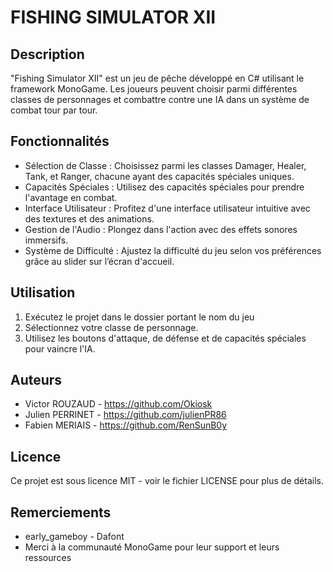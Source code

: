 FISHING SIMULATOR XII
====================

Description
-----------
"Fishing Simulator XII" est un jeu de pêche développé en C# utilisant le framework MonoGame. Les joueurs peuvent choisir parmi différentes classes de personnages et combattre contre une IA dans un système de combat tour par tour.

Fonctionnalités
---------------
- Sélection de Classe : Choisissez parmi les classes Damager, Healer, Tank, et Ranger, chacune ayant des capacités spéciales uniques.
- Capacités Spéciales : Utilisez des capacités spéciales pour prendre l'avantage en combat.
- Interface Utilisateur : Profitez d'une interface utilisateur intuitive avec des textures et des animations.
- Gestion de l'Audio : Plongez dans l'action avec des effets sonores immersifs.
- Système de Difficulté : Ajustez la difficulté du jeu selon vos préférences grâce au slider sur l’écran d'accueil.

Utilisation
------------
1. Exécutez le projet dans le dossier portant le nom du jeu
2. Sélectionnez votre classe de personnage.
3. Utilisez les boutons d'attaque, de défense et de capacités spéciales pour vaincre l'IA.

Auteurs
-------
- Victor ROUZAUD - https://github.com/Okiosk
- Julien PERRINET - https://github.com/julienPR86
- Fabien MERIAIS - https://github.com/RenSunB0y

Licence
-------
Ce projet est sous licence MIT - voir le fichier LICENSE pour plus de détails.

Remerciements
-------------
- early_gameboy - Dafont
- Merci à la communauté MonoGame pour leur support et leurs ressources
